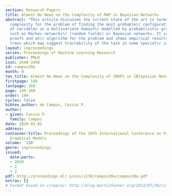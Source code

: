 ```yaml
---
section: Research Papers
title: Almost No News on the Complexity of MAP in Bayesian Networks
abstract: "This article discusses the current state of the art in terms of\r computational
  complexity for the problem of finding the most probable\r configuration of a subset
  of variables in a multivariate domain\r modelled by probabilistic graphical models
  such as Markov networks\r (random fields) or Bayesian networks. It contains complexity
  proofs and an\r algorithm for the problem and shows empirical results for Boolean\r
  trees which may suggest tractability of the task in some special\r cases."
layout: inproceedings
series: Proceedings of Machine Learning Research
publisher: PMLR
issn: 2640-3498
id: campos20a
month: 0
tex_title: Almost No News on the Complexity of {MAP} in {B}ayesian Networks
firstpage: 149
lastpage: 160
page: 149-160
order: 149
cycles: false
bibtex_author: de Campos, Cassio P.
author:
- given: Cassio P.
  family: Campos
date: 2020-02-02
address: 
container-title: Proceedings of the 10th International Conference on Probabilistic
  Graphical Models
volume: '138'
genre: inproceedings
issued:
  date-parts:
  - 2020
  - 2
  - 2
pdf: http://proceedings.mlr.press/v138/campos20a/campos20a.pdf
extras: []
# Format based on citeproc: http://blog.martinfenner.org/2013/07/30/citeproc-yaml-for-bibliographies/
---
```

